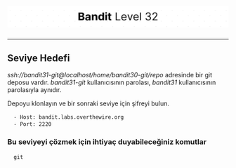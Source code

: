 # ![Bandit Level 32](https://github.com/YunusEmreAlps/Scenarios/blob/master/ctf-bandit/assets/Bandit32.png?raw=true)

---

## Seviye Hedefi

*ssh://bandit31-git@localhost/home/bandit30-git/repo* adresinde bir git deposu vardır. *bandit31-git* kullanıcısının parolası, *bandit31* kullanıcısının parolasıyla aynıdır.

Depoyu klonlayın ve bir sonraki seviye için şifreyi bulun.

``` {.sh}
  - Host: bandit.labs.overthewire.org
  - Port: 2220
```

### Bu seviyeyi çözmek için ihtiyaç duyabileceğiniz komutlar

``` {.sh}
  git
```
